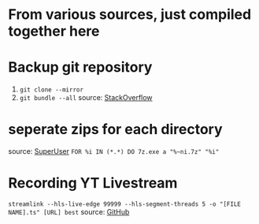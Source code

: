 # From various sources, just compiled together here

# Backup git repository
1. `git clone --mirror`
2. `git bundle --all`
source: [StackOverflow](https://stackoverflow.com/q/54468658)

# seperate zips for each directory
source: [SuperUser](https://superuser.com/q/311937)
`FOR %i IN (*.*) DO 7z.exe a "%~ni.7z" "%i"`

# Recording YT Livestream

`streamlink --hls-live-edge 99999 --hls-segment-threads 5 -o "[FILE NAME].ts" [URL] best`
source: [GitHub](https://github.com/rg3/youtube-dl/issues/11618)